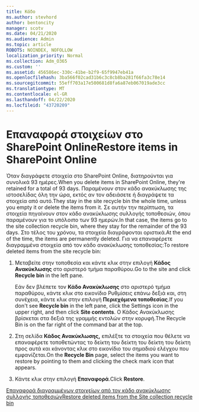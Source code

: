 ```yaml
---
title: Κάδο
ms.author: stevhord
author: bentoncity
manager: scotv
ms.date: 04/21/2020
ms.audience: Admin
ms.topic: article
ROBOTS: NOINDEX, NOFOLLOW
localization_priority: Normal
ms.collection: Adm_O365
ms.custom: ''
ms.assetid: 456586ec-330c-41be-b2f9-65f9947eb41a
ms.openlocfilehash: 3ba566f02cad31b6c3c8cb8ba281f66fa3c78e14
ms.sourcegitcommit: 55eff703a17e500681d8fa6a87eb067019ade3cc
ms.translationtype: MT
ms.contentlocale: el-GR
ms.lasthandoff: 04/22/2020
ms.locfileid: "43720209"
---
```

# <a name="restore-items-in-sharepoint-online"></a><span data-ttu-id="88778-102">Επαναφορά στοιχείων στο SharePoint Online</span><span class="sxs-lookup"><span data-stu-id="88778-102">Restore items in SharePoint Online</span></span>

<span data-ttu-id="88778-103">Όταν διαγράφετε στοιχεία στο SharePoint Online, διατηρούνται για συνολικά 93 ημέρες.</span><span class="sxs-lookup"><span data-stu-id="88778-103">When you delete items in SharePoint Online, they're retained for a total of 93 days.</span></span> <span data-ttu-id="88778-104">Παραμένουν στον κάδο ανακύκλωσης της ιστοσελίδας όλη την ώρα, εκτός αν τον αδειάσετε ή διαγράψετε τα στοιχεία από αυτό.</span><span class="sxs-lookup"><span data-stu-id="88778-104">They stay in the site recycle bin the whole time, unless you empty it or delete the items from it.</span></span> <span data-ttu-id="88778-105">Σε αυτήν την περίπτωση, τα στοιχεία πηγαίνουν στον κάδο ανακύκλωσης συλλογής τοποθεσιών, όπου παραμένουν για το υπόλοιπο των 93 ημερών.</span><span class="sxs-lookup"><span data-stu-id="88778-105">In that case, the items go to the site collection recycle bin, where they stay for the remainder of the 93 days.</span></span> <span data-ttu-id="88778-106">Στο τέλος του χρόνου, τα στοιχεία διαγράφονται οριστικά.</span><span class="sxs-lookup"><span data-stu-id="88778-106">At the end of the time, the items are permanently deleted.</span></span> <span data-ttu-id="88778-107">Για να επαναφέρετε διαγραμμένα στοιχεία από τον κάδο ανακύκλωσης τοποθεσίας:</span><span class="sxs-lookup"><span data-stu-id="88778-107">To restore deleted items from the site recycle bin:</span></span>
  
1. <span data-ttu-id="88778-108">Μεταβείτε στην τοποθεσία και κάντε κλικ στην επιλογή **Κάδος Ανακύκλωσης** στο αριστερό τμήμα παραθύρου.</span><span class="sxs-lookup"><span data-stu-id="88778-108">Go to the site and click **Recycle bin** in the left pane.</span></span> 
    
    <span data-ttu-id="88778-109">Εάν δεν βλέπετε τον **Κάδο Ανακύκλωσης** στο αριστερό τμήμα παραθύρου, κάντε κλικ στο εικονίδιο Ρυθμίσεις επάνω δεξιά και, στη συνέχεια, κάντε κλικ στην επιλογή **Περιεχόμενα τοποθεσίας**.</span><span class="sxs-lookup"><span data-stu-id="88778-109">If you don't see **Recycle bin** in the left pane, click the Settings icon in the upper right, and then click **Site contents**.</span></span> <span data-ttu-id="88778-110">Ο Κάδος Ανακύκλωσης βρίσκεται στα δεξιά της γραμμής εντολών στην κορυφή.</span><span class="sxs-lookup"><span data-stu-id="88778-110">The Recycle Bin is on the far right of the command bar at the top.</span></span>
    
2. <span data-ttu-id="88778-111">Στη σελίδα **Κάδος Ανακύκλωσης,** επιλέξτε τα στοιχεία που θέλετε να επαναφέρετε τοποθετώντας το δείκτη του δείκτη του δείκτη του δείκτη προς αυτά και κάνοντας κλικ στο εικονίδιο του σημαδιού ελέγχου που εμφανίζεται.</span><span class="sxs-lookup"><span data-stu-id="88778-111">On the **Recycle Bin** page, select the items you want to restore by pointing to them and clicking the check mark icon that appears.</span></span> 
    
3. <span data-ttu-id="88778-112">Κάντε κλικ στην επιλογή **Επαναφορά**.</span><span class="sxs-lookup"><span data-stu-id="88778-112">Click **Restore**.</span></span>
    
[<span data-ttu-id="88778-113">Επαναφορά διαγραμμένων στοιχείων από τον κάδο ανακύκλωσης συλλογής τοποθεσιών</span><span class="sxs-lookup"><span data-stu-id="88778-113">Restore deleted items from the Site collection recycle bin</span></span>](https://go.microsoft.com/fwlink/?linkid=866439)
  


